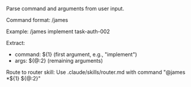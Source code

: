 Parse command and arguments from user input.

Command format: /james <command> <args>

Example: /james implement task-auth-002

Extract:
- command: ${1} (first argument, e.g., "implement")
- args: ${@:2} (remaining arguments)

Route to router skill:
Use .claude/skills/router.md with command "@james *${1} ${@:2}"
